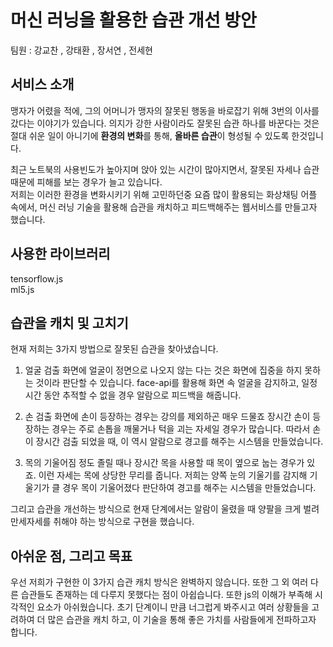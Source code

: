 # 머신 러닝을 활용한 습관 개선 방안
팀원 : 강교찬 , 강태환 , 장서연 , 전세현
## 서비스 소개
맹자가 어렸을 적에, 그의 어머니가 맹자의 잘못된 행동을 바로잡기 위해 3번의 이사를 갔다는 이야기가 있습니다. 의지가 강한 사람이라도 잘못된 습관 하나를 바꾼다는 것은 절대 쉬운 일이 아니기에 **환경의 변화**를 통해, **올바른 습관**이 형성될 수 있도록 한것입니다.   

  최근 노트북의 사용빈도가 높아지며 앉아 있는 시간이 많아지면서, 잘못된 자세나 습관 때문에 피해를 보는 경우가 늘고 있습니다.    
저희는 이러한 환경을 변화시키기 위해 고민하던중 요즘 많이 활용되는 화상채팅 어플 속에서, 머신 러닝 기술을 활용해 습관을 캐치하고 피드백해주는 웹서비스를 만들고자 했습니다.

## 사용한 라이브러리

tensorflow.js  
ml5.js

## 습관을 캐치 및 고치기

현재 저희는 3가지 방법으로 잘못된 습관을 찾아냈습니다.

1. 얼굴 검출
화면에 얼굴이 정면으로 나오지 않는 다는 것은 화면에 집중을 하지 못하는 것이라 판단할 수 있습니다. face-api를 활용해 화면 속 얼굴을 감지하고, 일정 시간 동안 추적할 수 없을 경우 
알람으로 피드백을 해줍니다.

2. 손 검출
화면에 손이 등장하는 경우는 강의를 제외하곤 매우 드물죠 장시간 손이 등장하는 경우는 주로 손톱을 깨물거나 턱을 괴는 자세일 경우가 많습니다. 따라서 손이 장시간 검출 되었을 때, 이 역시 
알람으로 경고를 해주는 시스템을 만들었습니다.

3. 목의 기울어짐 정도
졸릴 때나 장시간 목을 사용할 때 목이 옆으로 눕는 경우가 있죠. 이런 자세는 목에 상당한 무리를 줍니다. 저희는 양쪽 눈의 기울기를 감지해 기울기가 클 경우 목이 기울어졌다 판단하여
경고를 해주는 시스템을 만들었습니다.

그리고 습관을 개선하는 방식으로 현재 단계에서는 알람이 울렸을 때 양팔을 크게 벌려 만세자세를 취해야 하는 방식으로 구현을 했습니다.

## 아쉬운 점, 그리고 목표
우선 저희가 구현한 이 3가지 습관 캐치 방식은 완벽하지 않습니다. 또한 그 외 여러 다른 습관들도 존재하는 데 다루지 못했다는 점이 아쉽습니다. 또한 js의 이해가 부족해 시각적인 요소가 아쉬웠습니다.
초기 단계이니 만큼 너그럽게 봐주시고 여러 상황들을 고려하여 더 많은 습관을 캐치 하고, 이 기술을 통해 좋은 가치를 사람들에게 전파하고자 합니다.


